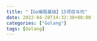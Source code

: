 ```yaml
---
title: "【Go编程基础】15项目与坑"
date: 2022-04-28T14:32:38+08:00
categories: ["Golang"]
tags: [Golang]
---
```

